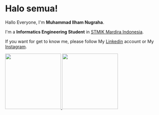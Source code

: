 # Halo semua! 

Hallo Everyone, I'm **Muhammad Ilham Nugraha**.

I'm a **Informatics Engineering Student** in [STMIK Mardira Indonesia](https://stmik-mi.ac.id/).

If you want for get to know me, please follow My [Linkedin](https://www.linkedin.com/in/hamnug/) account or My [Instagram](https://www.instagram.com/hamnug).

<p align="left">
<a href="https://github.com/hamnug">
  <img height="180em" src="https://github-readme-stats-eight-theta.vercel.app/api?username=hamnug&show_icons=true&theme=algolia&include_all_commits=true&count_private=true"/>
  <img height="180em" src="https://github-readme-stats-eight-theta.vercel.app/api/top-langs/?username=hamnug&layout=compact&langs_count=8&theme=algolia"/>
</a>
</p>
